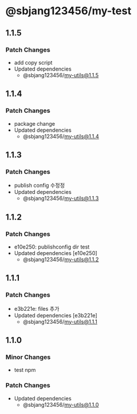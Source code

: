 # @sbjang123456/my-test

## 1.1.5

### Patch Changes

- add copy script
- Updated dependencies
  - @sbjang123456/my-utils@1.1.5

## 1.1.4

### Patch Changes

- package change
- Updated dependencies
  - @sbjang123456/my-utils@1.1.4

## 1.1.3

### Patch Changes

- publish config 수정정
- Updated dependencies
  - @sbjang123456/my-utils@1.1.3

## 1.1.2

### Patch Changes

- e10e250: publishconfig dir test
- Updated dependencies [e10e250]
  - @sbjang123456/my-utils@1.1.2

## 1.1.1

### Patch Changes

- e3b221e: files 추가
- Updated dependencies [e3b221e]
  - @sbjang123456/my-utils@1.1.1

## 1.1.0

### Minor Changes

- test npm

### Patch Changes

- Updated dependencies
  - @sbjang123456/my-utils@1.1.0
